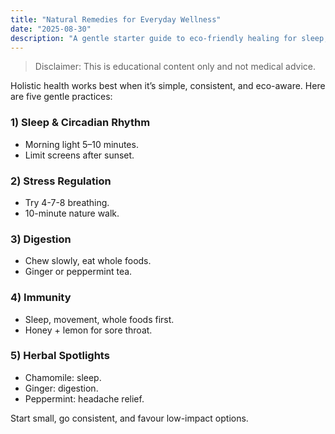 ```yaml
---
title: "Natural Remedies for Everyday Wellness"
date: "2025-08-30"
description: "A gentle starter guide to eco-friendly healing for sleep, stress, digestion, and immunity."
---
```


> Disclaimer: This is educational content only and not medical advice.  

Holistic health works best when it’s simple, consistent, and eco-aware. Here are five gentle practices:

### 1) Sleep & Circadian Rhythm
- Morning light 5–10 minutes.
- Limit screens after sunset.

### 2) Stress Regulation
- Try 4-7-8 breathing.
- 10-minute nature walk.

### 3) Digestion
- Chew slowly, eat whole foods.
- Ginger or peppermint tea.

### 4) Immunity
- Sleep, movement, whole foods first.
- Honey + lemon for sore throat.

### 5) Herbal Spotlights
- Chamomile: sleep.
- Ginger: digestion.
- Peppermint: headache relief.

Start small, go consistent, and favour low-impact options.

